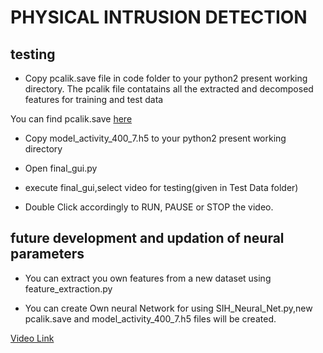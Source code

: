 
# PHYSICAL INTRUSION DETECTION

## testing
* Copy pcalik.save file in code folder to your python2 present working directory. The pcalik file contatains all the extracted and decomposed features for training and test data

You can find pcalik.save [here](https://drive.google.com/file/d/0B5ml98STOia8T1d4cjI3Q3pFQTA/view?usp=sharing)

* Copy model_activity_400_7.h5 to your python2 present working directory

* Open final_gui.py

* execute final_gui,select video for testing(given in Test Data folder)

* Double Click accordingly to RUN, PAUSE or STOP the video.

## future development and updation of neural parameters

* You can extract you own features from a new dataset using feature_extraction.py

* You can create Own neural Network for using SIH_Neural_Net.py,new pcalik.save and model_activity_400_7.h5 files will be created.

[Video Link](https://drive.google.com/file/d/0B5ml98STOia8VWZjYWctY3IzYTg/view?usp=sharing)